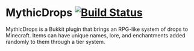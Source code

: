 # MythicDrops [![Build Status](http://build.tealcubegames.com/job/MythicDrops/development/badge/icon)](http://build.tealcubegames.com/job/MythicDrops/development)
MythicDrops is a Bukkit plugin that brings an RPG-like system of drops to Minecraft. Items can
have unique names, lore, and enchantments added randomly to them through a tier system.